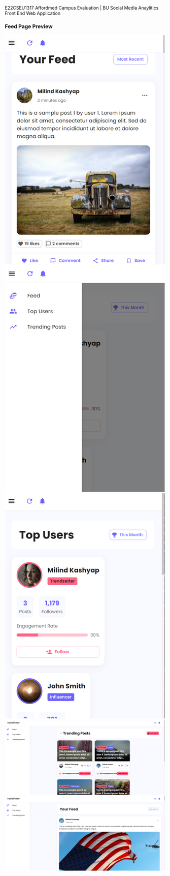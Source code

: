 E22CSEU1317 Affordmed Campus Evaluation | BU
Social Media Anaylitics Front End Web Application

### Feed Page Preview  

![Screenshot](./Screenshot%202025-04-04%20124722.png)
![Screenshot](./Screenshot%202025-04-04%20124816.png)
![Screenshot](./Screenshot%202025-04-04%20124841.png)
![Screenshot](./Screenshot%202025-04-04%20124956.png)
![Screenshot](./Screenshot%202025-04-04%20125009.png)
